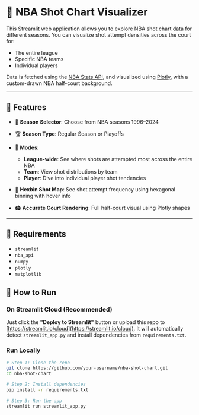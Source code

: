 # 🏀 NBA Shot Chart Visualizer

This Streamlit web application allows you to explore NBA shot chart data for different seasons. You can visualize shot attempt densities across the court for:

- The entire league  
- Specific NBA teams  
- Individual players  

Data is fetched using the [NBA Stats API](https://github.com/swar/nba_api), and visualized using [Plotly](https://plotly.com/python/), with a custom-drawn NBA half-court background.

---

## 🔧 Features

- 📅 **Season Selector**: Choose from NBA seasons 1996–2024  
- 🏆 **Season Type**: Regular Season or Playoffs  
- 🎯 **Modes**:
  - **League-wide**: See where shots are attempted most across the entire NBA
  - **Team**: View shot distributions by team
  - **Player**: Dive into individual player shot tendencies

- 🧊 **Hexbin Shot Map**: See shot attempt frequency using hexagonal binning with hover info  
- 🏟️ **Accurate Court Rendering**: Full half-court visual using Plotly shapes  

---

## 🧪 Requirements

- `streamlit`
- `nba_api`
- `numpy`
- `plotly`
- `matplotlib`

## 🚀 How to Run

### On Streamlit Cloud (Recommended)

Just click the **"Deploy to Streamlit"** button or upload this repo to [https://streamlit.io/cloud](https://streamlit.io/cloud). It will automatically detect `streamlit_app.py` and install dependencies from `requirements.txt`.

### Run Locally

```bash
# Step 1: Clone the repo
git clone https://github.com/your-username/nba-shot-chart.git
cd nba-shot-chart

# Step 2: Install dependencies
pip install -r requirements.txt

# Step 3: Run the app
streamlit run streamlit_app.py




